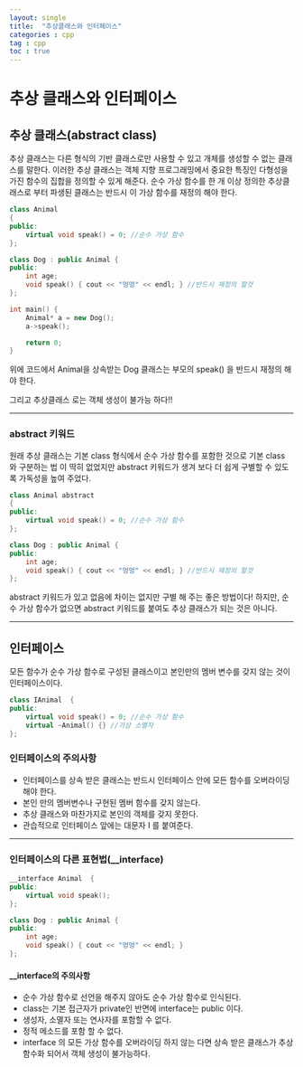 ```yaml
---
layout: single
title:  "추상클래스와 인터페이스"
categories : cpp
tag : cpp
toc : true
---
```


# 추상 클래스와 인터페이스

## 추상 클래스(abstract class)

추상 클래스는 다른 형식의 기반 클래스로만 사용할 수 있고 개체를 생성할 수 없는 클래스를 말한다. 이러한 추상 클래스는 객체 지향 프로그래밍에서 중요한 특징인 다형성을 가진 함수의 집합을 정의할 수 있게 해준다. 순수 가상 함수를 한 개 이상 정의한 추상클래스로 부터 파생된 클래스는 반드시 이 가상 함수를 재정의 해야 한다.



```c++
class Animal 
{
public:
	virtual void speak() = 0; //순수 가상 함수
};

class Dog : public Animal {
public:
	int age;
	void speak() { cout << "멍멍" << endl; } //반드시 재정의 할것
};

int main() {
	Animal* a = new Dog();
	a->speak();

	return 0;
}
```

위에 코드에서 Animal을 상속받는 Dog 클래스는 부모의 speak() 을 반드시 재정의 해야 한다.  

그리고 추상클래스 로는 객체 생성이 불가능 하다!!

---

### abstract 키워드

원래 추상 클래스는 기본 class 형식에서 순수 가상 함수를 포함한 것으로 기본 class 와 구분하는 법 이 딱히 없었지만 abstract 키워드가 생겨 보다 더 쉽게 구별할 수 있도록 가독성을 높여 주었다.

```c++
class Animal abstract 
{
public:
	virtual void speak() = 0; //순수 가상 함수
};

class Dog : public Animal {
public:
	int age;
	void speak() { cout << "멍멍" << endl; } //반드시 재정의 할것
};
```

abstract 키워드가 있고 없음에 차이는 없지만 구별 해 주는 좋은 방법이다! 하지만, 순수 가상 함수가 없으면 abstract 키워드를 붙여도 추상 클래스가 되는 것은 아니다.

---

## 인터페이스

모든 함수가 순수 가상 함수로 구성된 클래스이고 본인만의 멤버 변수를 갖지 않는 것이 인터페이스이다.

```c++
class IAnimal  {
public:
	virtual void speak() = 0; //순수 가상 함수
	virtual ~Animal() {} //가상 소멸자
};
```



### 인터페이스의 주의사항

* 인터페이스를 상속 받은 클래스는 반드시 인터페이스 안에 모든 함수를 오버라이딩 해야 한다. 
* 본인 만의 멤버변수나 구현된 멤버 함수를 갖지 않는다.
* 추상 클래스와 마찬가지로 본인의 객체를 갖지 못한다.
* 관습적으로 인터페이스 앞에는 대문자 I 를 붙여준다.

---

### 인터페이스의 다른 표현법(__interface)

```c++
__interface Animal  {
public:
	virtual void speak();
};

class Dog : public Animal {
public:
	int age;
	void speak() { cout << "멍멍" << endl; }
};
```

#### __interface의 주의사항

* 순수 가상 함수로 선언을 해주지 않아도 순수 가상 함수로 인식된다.
* class는 기본 접근자가 private인 반면에 interface는 public 이다.
* 생성자, 소멸자 또는 연사자를 포함할 수 없다.
* 정적 메소드를 포함 할 수 없다.
* interface 의 모든 가상 함수를 오버라이딩 하지 않는 다면 상속 받은 클래스가 추상 함수화 되어서 객체 생성이 불가능하다.

